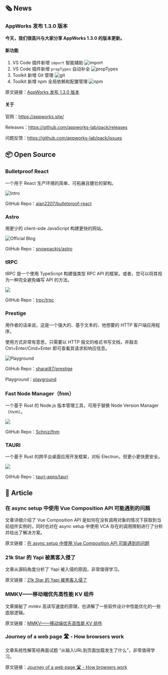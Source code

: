 ## 🗞 News

### AppWorks 发布 1.3.0 版本

**今天，我们很高兴与大家分享 AppWorks 1.3.0 的版本更新。**

#### 新功能

1. VS Code 插件新增 `import` 智能辅助
   ![import](https://img.alicdn.com/imgextra/i4/O1CN016HE0dW1o3uLyfJZv2_!!6000000005170-1-tps-1212-682.gif)
2. VS Code 插件新增 `propTypes` 自动补全
   ![propTypes](https://img.alicdn.com/imgextra/i3/O1CN01WYr1Fh1mZOLdjMere_!!6000000004968-1-tps-768-432.gif)
3. Toolkit 新增 Git 管理
   ![git](https://img.alicdn.com/imgextra/i4/O1CN01biFWFU1ivb5ZLfMNJ_!!6000000004475-1-tps-1096-716.gif)
4. Toolkit 新增 npm 全局依赖和配置管理
   ![npm](https://img.alicdn.com/imgextra/i4/O1CN01AenTn723OiaaLGQab_!!6000000007246-1-tps-1096-716.gif)

原文链接：[AppWorks 发布 1.3.0 版本](https://juejin.cn/post/6988010577905844237)

#### 关于

官网：https://appworks.site/

Releases：https://github.com/appworks-lab/pack/releases

问题反馈：https://github.com/appworks-lab/pack/issues

## 📦 Open Source

### Bulletproof React

一个用于 React 生产环境的简单、可拓展且健壮的架构。

![Intro](https://img.alicdn.com/imgextra/i1/O1CN01To8pOa1hIpxKsCA62_!!6000000004255-2-tps-900-715.png)

GitHub Repo：[alan2207/bulletproof-react](https://github.com/alan2207/bulletproof-react)

### Astro

用更少的 client-side JavaScript 构建更快的网站。

![Official Blog](https://img.alicdn.com/imgextra/i1/O1CN0190cu4o1MlatHh8pUF_!!6000000001475-2-tps-760-485.png)

GitHub Repo：[snowpackjs/astro](https://github.com/snowpackjs/astro)

### tRPC

tRPC 是一个使用 TypeScript 构建强类型 RPC API 的框架。或者，您可以将其视为一种完全避免编写 API 的方法。

![](https://img.alicdn.com/imgextra/i1/O1CN01zWgbIS1WmBYlpHBKR_!!6000000002830-1-tps-1024-448.gif)

GitHub Repo：[trpc/trpc](https://github.com/trpc/trpc)

### Prestige

用作者的话来说，这是一个强大的、基于文本的、他想要的 HTTP 客户端应用程序。

使用方式非常有意思，只需要以 HTTP 报文的格式书写文档，并敲击 Ctrl+Enter/Cmd+Enter 即可查看其请求和响应信息。

![Playground](https://img.alicdn.com/imgextra/i1/O1CN01lzbi0L1Ry1irpE1sD_!!6000000002179-2-tps-1720-1305.png)

GitHub Repo：[sharat87/prestige](https://github.com/sharat87/prestige)

Playground：[playground](https://prestigemad.com/#!/doc/browser/master)

### Fast Node Manager（fnm）

一个基于 Rust 的 Node.js 版本管理工具，可用于替换 Node Version Manager（nvm）。

![](https://img.alicdn.com/imgextra/i4/O1CN01VkfeHu294vA0pdmuQ_!!6000000008015-1-tps-755-445.gif)

GitHub Repo：[Schniz/fnm](https://github.com/Schniz/fnm)

### TAURI

一个基于 Rust 的跨平台桌面应用开发框架，对标 Electron，但更小更快更安全。

![](https://img.alicdn.com/imgextra/i1/O1CN014L7j9s1UhUGeG5WZj_!!6000000002549-2-tps-1090-1690.png)

GitHub Repo：[tauri-apps/tauri](https://github.com/tauri-apps/tauri)

## 📑 Article

### 在 async setup 中使用 Vue Composition API 可能遇到的问题


文章详细介绍了 Vue Composition API 是如何在没有调用对象的情况下获取到当前组件实例的，同时也对在 async setup 中使用 VCA 存在的调用限制进行了分析并给出了解决方案。

原文链接：[在 async setup 中使用 Vue Composition API 可能遇到的问题](https://antfu.me/posts/async-with-composition-api)

### 21k Star 的 Yapi 被黑客入侵了

文章从源码角度分析了 Yapi 被入侵的原因，非常值得学习。

原文链接：[21k Star 的 Yapi 被黑客入侵了](https://mp.weixin.qq.com/s/wyFbcRszzjSpBujWVP62LA)

### MMKV——移动端优先高性能 KV 组件

文章揭秘了 mmkv 高读写速度的原理，也讲解了一些软件设计中性能优化的一些底层逻辑。

原文链接：[MMKV——移动端优先高性能 KV 组件](https://www.notion.so/MMKV-KV-1c938f508e81475d83696060a0d9c863)

### Journey of a web page 🛣️ - How browsers work

文章系统性解答经典面试题 “从输入URL到页面加载发生了什么”，非常值得学习。

原文链接：[Journey of a web page 🛣️ - How browsers work](https://dev.to/gitpaulo/journey-of-a-web-page-how-browsers-work-10co)

